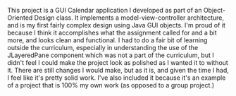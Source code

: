 This project is a GUI Calendar application I developed as part of an Object-Oriented Design class. It implements a model-view-controller architecture, and is my first fairly complex design using Java GUI objects. I'm proud of it because I think it accomplishes what the assignment called for and a bit more, and looks clean and functional. I had to do a fair bit of learning outside the curriculum, especially in understanding the use of the JLayeredPane component which was not a part of the curriculum, but I didn't feel I could make the project look as polished as I wanted it to without it. There are still changes I would make, but as it is, and given the time I had, I feel like it's pretty solid work. I've also included it because it's an example of a project that is 100% my own work (as opposed to a group project.)
